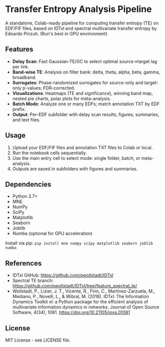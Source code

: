 # Transfer Entropy Analysis Pipeline

A standalone, Colab-ready pipeline for computing transfer entropy (TE) on EDF/FIF files, based on IDTxl and spectral multivariate transfer entropy by Edoardo Pinzuti.
(Run's best in GPU environment)

## Features

- **Delay Scan**: Fast Gaussian-TE/GC to select optimal source→target lag per link.
- **Band-wise TE**: Analysis on filter bank: delta, theta, alpha, beta, gamma, broadband.
- **Surrogates**: Phase-randomized surrogates for source-only and target-only p-values; FDR-corrected.
- **Visualizations**: Heatmaps (TE and significance), winning band map, nested pie charts, polar plots for meta-analysis.
- **Batch Mode**: Analyze one or many EDFs; match annotation TXT by EDF prefix.
- **Output**: Per-EDF subfolder with delay scan results, figures, summaries, and text files.

## Usage

1. Upload your EDF/FIF files and annotation TXT files to Colab or local.
2. Run the notebook cells sequentially.
3. Use the main entry cell to select mode: single folder, batch, or meta-analysis.
4. Outputs are saved in subfolders with figures and summaries.

## Dependencies

- Python 3.7+
- MNE
- NumPy
- SciPy
- Matplotlib
- Seaborn
- Joblib
- Numba (optional for GPU acceleration)

Install via pip: `pip install mne numpy scipy matplotlib seaborn joblib numba`

## References

- IDTxl GitHub: https://github.com/pwollstadt/IDTxl
- Spectral TE branch: https://github.com/pwollstadt/IDTxl/tree/feature_spectral_te/
- Wollstadt, P., Lizier, J. T., Vicente, R., Finn, C., Martinez-Zarzuela, M., Mediano, P., Novelli, L., & Wibral, M. (2018). IDTxl: The Information Dynamics Toolkit xl: a Python package for the efficient analysis of multivariate information dynamics in networks. Journal of Open Source Software, 4(34), 1081. https://doi.org/10.21105/joss.01081

## License

MIT License - see LICENSE file.

